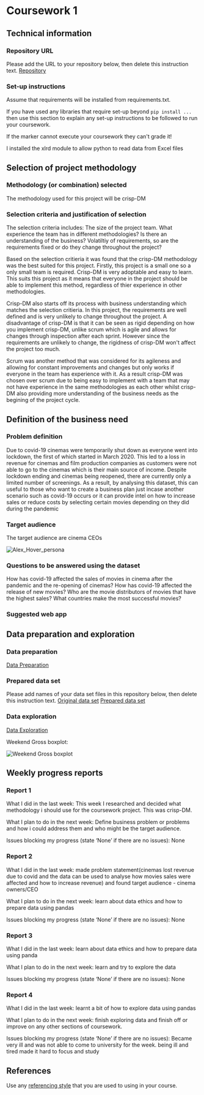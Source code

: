 # Coursework 1

## Technical information
### Repository URL
Please add the URL to your repository below, then delete this instruction text.
[Repository]()

### Set-up instructions

Assume that requirements will be installed from requirements.txt.

If you have used any libraries that require set-up beyond `pip install ...` then use this section to explain any set-up
instructions to be followed to run your coursework.

If the marker cannot execute your coursework they can't grade it!

I installed the xlrd module to allow python to read data from Excel files
## Selection of project methodology
### Methodology (or combination) selected
The methodology used for this project will be crisp-DM
### Selection criteria and justification of selection
The selection criteria includes:
    The size of the project team.
    What experience the team has in different methodologies?
    Is there an understanding of the business?
    Volatiltiy of requirements, so are the requirements fixed or do they change throughout the project?

Based on the selection critieria it was found that the crisp-DM methodology was the best suited for this project. Firstly, this project is a small one so a only small team is required. Crisp-DM is very adoptable and easy to learn. This suits this project as it means that everyone in the project should be able to implement this method, regardless of thier experience in other methodologies.

Crisp-DM also starts off its process with business understanding which matches the selection critieria. In this project, the requirements are well defined and is very unlikely to change throughout the project. A disadvantage of crisp-DM is that it can be seen as rigid depending on how you implement crisp-DM, unlike scrum which is agile and allows for changes through inspection after each sprint. However since the requirements are unlikely to change, the rigidness of crisp-DM won't affect the project too much. 
 
Scrum was another method that was considered for its agileness and allowing for constant improvements and changes but only  works if everyone in the team has experience with it. As a result crisp-DM was chosen over scrum due to being easy to implement with a team that may not have experience in the same methodologies as each other whilst crisp-DM also providing more understanding of the business needs as the begining of the project cycle.


## Definition of the business need

### Problem definition
Due to covid-19 cinemas were temporarily shut down as everyone went into lockdown, the first of which started in March 2020. This led to a loss in revenue for cinemas and film production companies as customers were not able to go to the cinemas which is their main source of income. Despite lockdown ending and cinemas being reopened, there are currently only a limited number of screenings. As a result, by analysing this dataset, this can useful to those who want to create a business plan just incase another scenario such as covid-19 occurs or it can  provide intel on how to increase sales or reduce costs by selecting certain movies depending on they did during the pandemic

### Target audience
The target audience are cinema CEOs

![Alex_Hover_persona](https://github.com/ucl-comp0035/coursework-1-Yaseen048/blob/master/Pictures/Alex_Hover_persona.png)

### Questions to be answered using the dataset
How has covid-19 affected the sales of movies in cinema after the pandemic and the re-opening of cinemas?
How has covid-19 affected the release of new movies?
Who are the movie distributors of movies that have the highest sales?
What countries make the most successful movies?
### Suggested web app

## Data preparation and exploration
### Data preparation

[Data Preparation](data_preparation.py)

### Prepared data set
Please add names of your data set files in this repository below, then delete this instruction text.
[Original data set](data)
[Prepared data set](Prepared_dataset.csv)

### Data exploration

[Data Exploration](data_exploration.py)

Weekend Gross boxplot:

![Weekend Gross boxplot](https://github.com/ucl-comp0035/coursework-1-Yaseen048/blob/master/Pictures/Weekend_gross_boxplot.png)

## Weekly progress reports

### Report 1

What I did in the last week:
This week I researched and decided what methodology i should use for the coursework project. This was crisp-DM.

What I plan to do in the next week:
Define business problem or problems  and how i could address them and who might be the target audience.

Issues blocking my progress (state ‘None’ if there are no issues):
None

### Report 2

What I did in the last week:
made problem statement(cinemas lost revenue due to covid and the data can be used to analyse how movies sales were affected and how to increase revenue) and found target audience - cinema owners/CEO

What I plan to do in the next week:
learn about data ethics and how to prepare data using pandas

Issues blocking my progress (state ‘None’ if there are no issues):
None

### Report 3

What I did in the last week:
learn about data ethics and how to prepare data using panda

What I plan to do in the next week:
learn and try to explore the data

Issues blocking my progress (state ‘None’ if there are no issues):
None

### Report 4

What I did in the last week:
learnt a bit of how to explore data using pandas

What I plan to do in the next week:
finish exploring data and finish off or improve on any other sections of coursework.

Issues blocking my progress (state ‘None’ if there are no issues):
Became very ill and was not able to come to university for the week. being ill and tired made it hard to focus and study

## References
Use any [referencing style](https://library-guides.ucl.ac.uk/referencing-plagiarism/referencing-styles) that you are
used to using in your course.
